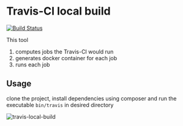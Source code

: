 # Travis-CI local build

[![Build Status](https://travis-ci.org/fprochazka/travis-local-build.svg?branch=master)](https://travis-ci.org/fprochazka/travis-local-build)

This tool

1. computes jobs the Travis-CI would run
2. generates docker container for each job
3. runs each job

## Usage

clone the project, install dependencies using composer and run the executable `bin/travis` in desired directory

![travis-local-build](docs/travis-local.gif)
